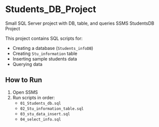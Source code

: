 # Students_DB_Project
Small SQL Server project with DB, table, and queries
SSMS StudentsDB Project

This project contains SQL scripts for:

- Creating a database (`Students_infoDB`)
- Creating `Stu_information` table
- Inserting sample students data
- Querying data

## How to Run

1. Open SSMS
2. Run scripts in order:
   - `01_Students_db.sql`
   - `02_Stu_information_table.sql`
   - `03_stu_data_insert.sql`
   - `04_select_info.sql`
